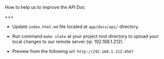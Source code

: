 How to help us to improve the API Doc

===

+ Update `index.html.md` file located at `app/docs/api/` directory.

+ Run command `make slate` at your project root directory to upload your local changes to our remote server (ip: 192.168.1.212).

+ Preview from the following url: `http://192.168.1.212:4567`
